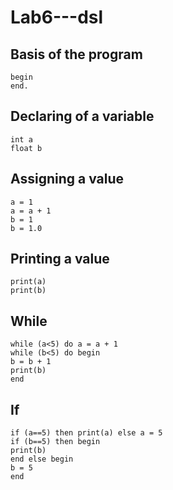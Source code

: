 # Lab6---dsl
## Basis of the program
```
begin
end.
```
## Declaring of a variable
```
int a
float b
```
## Assigning a value
```
a = 1
a = a + 1
b = 1
b = 1.0
```
## Printing a value
```
print(a)
print(b)
```
## While
```
while (a<5) do a = a + 1
while (b<5) do begin
b = b + 1
print(b)
end
```
## If 
```
if (a==5) then print(a) else a = 5
if (b==5) then begin
print(b)
end else begin
b = 5
end
````








